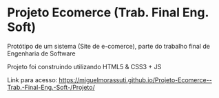# Projeto Ecomerce (Trab. Final Eng. Soft)
 Protótipo de um sistema (Site de e-comerce), parte do trabalho final de Engenharia de Software
 
 Projeto foi construindo utilizando HTML5 & CSS3 + JS
 
 Link para acesso: https://miguelmorassuti.github.io/Projeto-Ecomerce--Trab.-Final-Eng.-Soft-/Projeto/
